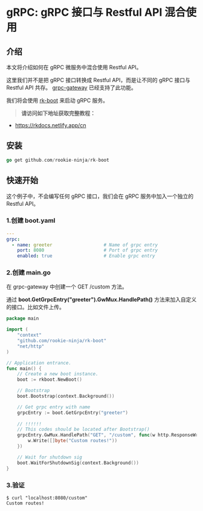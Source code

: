 # gRPC: gRPC 接口与 Restful API 混合使用

## 介绍

本文将介绍如何在 gRPC 微服务中混合使用 Restful API。

这里我们并不是把 gRPC 接口转换成 Restful API，而是让不同的 gRPC 接口与 Restful API 共存。
[grpc-gateway](https://grpc-ecosystem.github.io/grpc-gateway/docs/operations/inject_router/) 已经支持了此功能。

我们将会使用 [rk-boot](https://github.com/rookie-ninja/rk-boot) 来启动 gRPC 服务。

> **请访问如下地址获取完整教程：**

- https://rkdocs.netlify.app/cn

## 安装
```go
go get github.com/rookie-ninja/rk-boot
```

## 快速开始
这个例子中，不会编写任何 gRPC 接口，我们会在 gRPC 服务中加入一个独立的 Restful API。

### 1.创建 boot.yaml

```yaml
---
grpc:
  - name: greeter                   # Name of grpc entry
    port: 8080                      # Port of grpc entry
    enabled: true                   # Enable grpc entry
```

### 2.创建 main.go
在 grpc-gateway 中创建一个 GET /custom 方法。

通过 **boot.GetGrpcEntry("greeter").GwMux.HandlePath()** 方法来加入自定义的接口。比如文件上传。

```go
package main

import (
	"context"
	"github.com/rookie-ninja/rk-boot"
	"net/http"
)

// Application entrance.
func main() {
	// Create a new boot instance.
	boot := rkboot.NewBoot()

	// Bootstrap
	boot.Bootstrap(context.Background())

	// Get grpc entry with name
	grpcEntry := boot.GetGrpcEntry("greeter")
    
    // !!!!!!
    // This codes should be located after Bootstrap()
	grpcEntry.GwMux.HandlePath("GET", "/custom", func(w http.ResponseWriter, r *http.Request, pathParams map[string]string) {
		w.Write([]byte("Custom routes!"))
	})

	// Wait for shutdown sig
	boot.WaitForShutdownSig(context.Background())
}
```

### 3.验证

```shell
$ curl "localhost:8080/custom"
Custom routes!
```